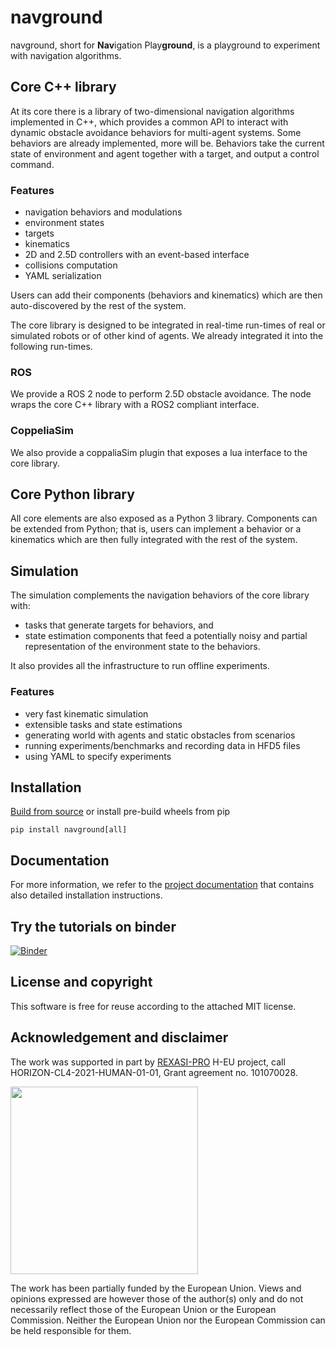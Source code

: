 # navground

navground, short for **Nav**igation Play**ground**, is a playground to experiment with navigation algorithms.

## Core C++ library

At its core there is a library of two-dimensional navigation algorithms implemented in C++, which
provides a common API to interact with dynamic obstacle avoidance behaviors for multi-agent systems. Some behaviors are already implemented, more will be. Behaviors take the current state of environment and agent together with a target, and output a control command. 

### Features

- navigation behaviors and modulations
- environment states
- targets
- kinematics
- 2D and 2.5D controllers with an event-based interface
- collisions computation
- YAML serialization

Users can add their components (behaviors and kinematics) which are then auto-discovered by the rest of the system.

The core library is designed to be integrated in real-time run-times of real or simulated robots or of other kind of agents. We already integrated it into the following run-times.

### ROS 

We provide a ROS 2 node to perform 2.5D obstacle avoidance. The node wraps the core C++ library with a ROS2 compliant interface.

### CoppeliaSim 

We also provide a coppaliaSim plugin that exposes a lua interface to the core library.

## Core Python library

All core elements are also exposed as a Python 3 library. Components can be extended from Python;
that is, users can implement a behavior or a kinematics which are then fully integrated with the rest of the system.

## Simulation

The simulation complements the navigation behaviors of the core library with:
- tasks that generate targets for behaviors, and
- state estimation components that feed a potentially noisy and partial representation of the environment state to the behaviors.

It also provides all the infrastructure to run offline experiments.

### Features

- very fast kinematic simulation
- extensible tasks and state estimations
- generating world with agents and static obstacles from scenarios
- running experiments/benchmarks and recording data in HFD5 files
- using YAML to specify experiments

## Installation

[Build from source](https://idsia-robotics.github.io/navground/installation/from_source.html) or install pre-build wheels from pip

```
pip install navground[all]
```

## Documentation

For more information, we refer to the [project documentation](https://idsia-robotics.github.io/navground) that contains also detailed installation instructions.

## Try the tutorials on binder

[![Binder](https://mybinder.org/badge_logo.svg)](https://mybinder.org/v2/gh/idsia-robotics/navground/HEAD?labpath=docs%2Ftutorials)

## License and copyright

This software is free for reuse according to the attached MIT license.

## Acknowledgement and disclaimer

The work was supported in part by [REXASI-PRO](https://rexasi-pro.spindoxlabs.com) H-EU project, call HORIZON-CL4-2021-HUMAN-01-01, Grant agreement no. 101070028.

<img src="https://rexasi-pro.spindoxlabs.com/wp-content/uploads/2023/01/Bianco-Viola-Moderno-Minimalista-Logo-e1675187551324.png"  width="300">

The work has been partially funded by the European Union. Views and opinions expressed are however those of the author(s) only and do not necessarily reflect those of the European Union or the European Commission. Neither the European Union nor the European Commission can be held responsible for them.



